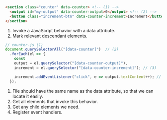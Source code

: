 
```html
<section class="counter" data-counter> <!-- (1) -->
  <output id="my-output" data-counter-output>0</output> <!-- (2) -->
  <button class="increment-btn" data-counter-increment>Increment</button>
</section>
```

1. Invoke a JavaScript behavior with a data attribute.
2. Mark relevant descendant elements.

```javascript
// counter.js (1)
document.querySelectorAll("[data-counter]")  // (2)
  .forEach(el => {
    const
    output = el.querySelector("[data-counter-output]"),
    increment = el.querySelector("[data-counter-increment]"); // (3)

    increment.addEventListener("click", e => output.textContent++); // (4)
  });
```
1. File should have the same name as the data attribute, so that we can locate it easily.
2. Get all elements that invoke this behavior.
3. Get any child elements we need.
4. Register event handlers.
